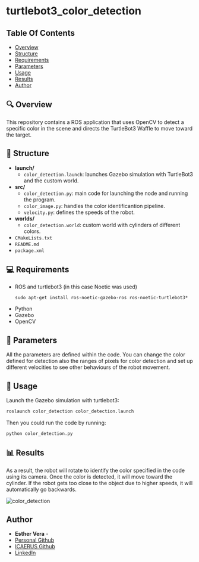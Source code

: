 # turtlebot3_color_detection

## Table Of Contents

* [Overview](#-overview)
* [Structure](#-structure)
* [Requirements](#-requirements)
* [Parameters](#-parameters)
* [Usage](#-usage)
* [Results](#-results)
* [Author](#author)

## 🔍 Overview

This repository contains a ROS application that uses OpenCV to detect a specific color in the scene and directs the TurtleBot3 Waffle to move toward the target.

 ## 📁 Structure

- **launch/**
  - `color_detection.launch`: launches Gazebo simulation with TurtleBot3 and the custom world.
- **src/**
  - `color_detection.py`: main code for launching the node and running the program.
  - `color_image.py`: handles the color identificantion pipeline. 
  - `velocity.py`: defines the speeds of the robot. 
- **worlds/**
  - `color_detection.world`: custom world with cylinders of different colors.
- `CMakeLists.txt`
- `README.md`
- `package.xml`


## 💻 Requirements
- ROS and turtlebot3 (in this case Noetic was used)
  ```
  sudo apt-get install ros-noetic-gazebo-ros ros-noetic-turtlebot3*
  ```
- Python
- Gazebo
- OpenCV

## 🔧 Parameters

All the parameters are defined within the code. You can change the color defined for detection also the ranges of pixels for color detection and set up different velocities to see other behaviours of the robot movement. 

## 🚀 Usage

Launch the Gazebo simulation with turtlebot3:
```bash
roslaunch color_detection color_detection.launch
```

Then you could run the code by running: 

```bash
python color_detection.py 
```

## 📊 Results
As a result, the robot will rotate to identify the color specified in the code using its camera. Once the color is detected, it will move toward the cylinder. If the robot gets too close to the object due to higher speeds, it will automatically go backwards.

![color_detection](https://github.com/user-attachments/assets/832e31ba-307a-49ec-a54d-6ddc55d330f3)

## Author

* **Esther Vera** -
* [Personal Github](https://github.com/EstherRobotics)
* [ICAERUS Github](https://github.com/ICAERUS-EU/UC1_Crop_Monitoring)
* [LinkedIn](https://www.linkedin.com/in/estherverarobotics/) 



